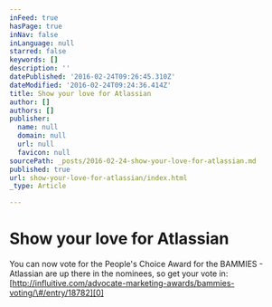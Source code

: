 ```yaml
---
inFeed: true
hasPage: true
inNav: false
inLanguage: null
starred: false
keywords: []
description: ''
datePublished: '2016-02-24T09:26:45.310Z'
dateModified: '2016-02-24T09:24:36.414Z'
title: Show your love for Atlassian
author: []
authors: []
publisher:
  name: null
  domain: null
  url: null
  favicon: null
sourcePath: _posts/2016-02-24-show-your-love-for-atlassian.md
published: true
url: show-your-love-for-atlassian/index.html
_type: Article

---
```

# Show your love for Atlassian

You can now vote for the People's Choice Award for the BAMMIES - Atlassian are up there in the nominees, so get your vote in: [http://influitive.com/advocate-marketing-awards/bammies-voting/\#/entry/18782][0]

[0]: http://influitive.com/advocate-marketing-awards/bammies-voting/#/entry/18782